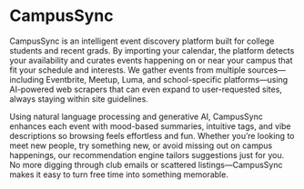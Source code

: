 # CampusSync
CampusSync is an intelligent event discovery platform built for college students and recent grads. By importing your calendar, the platform detects your availability and curates events happening on or near your campus that fit your schedule and interests. We gather events from multiple sources—including Eventbrite, Meetup, Luma, and school-specific platforms—using AI-powered web scrapers that can even expand to user-requested sites, always staying within site guidelines.

Using natural language processing and generative AI, CampusSync enhances each event with mood-based summaries, intuitive tags, and vibe descriptions so browsing feels effortless and fun. Whether you’re looking to meet new people, try something new, or avoid missing out on campus happenings, our recommendation engine tailors suggestions just for you. No more digging through club emails or scattered listings—CampusSync makes it easy to turn free time into something memorable.
